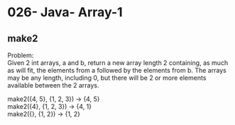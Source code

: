 026- Java- Array-1
==================

make2
---------

Problem:  
Given 2 int arrays, a and b, return a new array length 2 containing, as much as will fit, the elements from a followed by the elements from b. The arrays may be any length, including 0, but there will be 2 or more elements available between the 2 arrays. 
> 
make2({4, 5}, {1, 2, 3}) → {4, 5}  
make2({4}, {1, 2, 3}) → {4, 1}  
make2({}, {1, 2}) → {1, 2}  